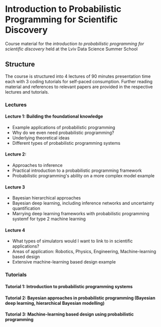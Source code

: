 # Introduction to Probabilistic Programming for Scientific Discovery

Course material for the *introduction to probabilistic programming for scientific discovery* held at the Lviv Data Science Summer School

## Structure

The course is structured into 4 lectures of 90 minutes presentation time each with 3 coding tutorials for self-paced consumption.
Further reading material and references to relevant papers are provided in the respective lectures and tutorials.

### Lectures

#### Lecture 1: Building the foundational knowledge

* Example applications of probabilistic programming
* Why do we even need probabilistic programming?
* Underlying theoretical ideas
* Different types of probabilistic programming systems

#### Lecture 2: 

* Approaches to inference
* Practical introduction to a probabilistic programming framework
* Probabilistic programming's ability on a more complex model example

#### Lecture 3

* Bayesian hierarchical approaches
* Bayesian deep learning, including inference networks and uncertainty quantification
* Marrying deep learning frameworks with probabilistic programming systemf for type 2 machine learning

#### Lecture 4

* What types of simulators would I want to link to in scientific applications?
* Areas of application: Robotics, Physics, Engineering, Machine-learning based design
* Extensive machine-learning based design example

### Tutorials

#### Tutorial 1: Introduction to probabilistic programming systems

#### Tutorial 2: Bayesian approaches in probabilistic programming (Bayesian deep learning, hierarchical Bayesian modelling)

#### Tutorial 3: Machine-learning based design using probabilistic programming
